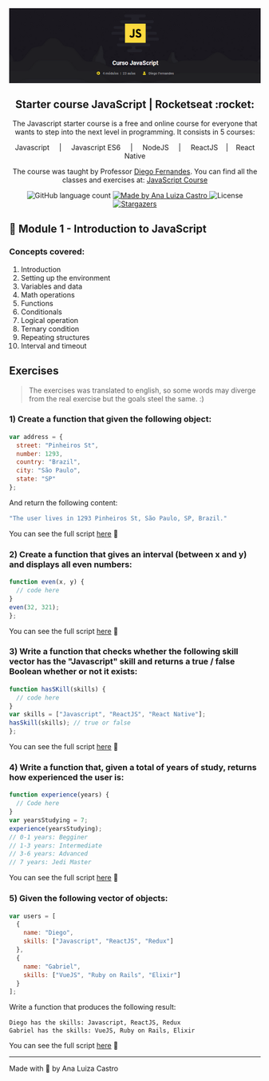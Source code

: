 <img align="center" alt="Header Javascript Course" src="https://raw.githubusercontent.com/analuizacastro/Starter-JavaScript-Rocketseat/master/Header_JS.png" />

<h2 align="center">
  Starter course JavaScript | Rocketseat :rocket:
</h2>

<p align="center">The Javascript starter course is a free and online course for everyone that wants to step into the next level in programming. It consists in 5 courses:</blockquote>

<p align="center"> Javascript &nbsp;&nbsp;&nbsp; | &nbsp;&nbsp;&nbsp; Javascript ES6 &nbsp;&nbsp;&nbsp; | &nbsp;&nbsp;&nbsp; NodeJS &nbsp;&nbsp;&nbsp; | &nbsp;&nbsp;&nbsp; ReactJS  &nbsp;&nbsp;&nbsp;|  &nbsp;&nbsp;&nbsp;React Native</p>

<p align="center">The course was taught by Professor <a href="https://github.com/diego3g">Diego Fernandes</a>. You can find all the classes and exercises at: <a href="https://skylab.rocketseat.com.br/node/curso-java-script/group/introducao-java-script/lesson/introducao-2">JavaScript Course</a></p>

<p align="center">
  <img alt="GitHub language count" src="https://img.shields.io/badge/languages-2-brightgreen">

  <a href="https://www.linkedin.com/in/analuizabarbosacastro/">
    <img alt="Made by Ana Luiza Castro" src="https://img.shields.io/badge/made%20by-Ana%20Luiza%20Castro-brightgreen">
  </a>

  <img alt="License" src="https://img.shields.io/badge/license-MIT-brightgreen">

  <a href="https://github.com/analuizacastro/Starter-JavaScript-Rocketseat/stargazers">
    <img alt="Stargazers" src="https://img.shields.io/github/stars/analuizacastro/Starter-JavaScript-Rocketseat?style=social">
  </a>
</p>

## :apple: Module 1 - Introduction to JavaScript

### Concepts covered:
1) Introduction
2) Setting up the environment
3) Variables and data
4) Math operations
5) Functions
6) Conditionals
7) Logical operation
8) Ternary condition
9) Repeating structures
10) Interval and timeout

## Exercises
> The exercises was translated to english, so some words may diverge from the real exercise but the goals steel the same. :) 
### 1) Create a function that given the following object:
```js
var address = {  
  street: "Pinheiros St",  
  number: 1293,  
  country: "Brazil",  
  city: "São Paulo",  
  state: "SP"
};
```
And return the following content:
```js
"The user lives in 1293 Pinheiros St, São Paulo, SP, Brazil."
```
You can see the full script [here](https://github.com/analuizacastro/Starter-JavaScript-Rocketseat/blob/master/Module_1/Exercise_1.html) :crystal_ball:

### 2) Create a function that gives an interval (between x and y) and displays all even numbers:
```js
function even(x, y) {
  // code here
}
even(32, 321);
};
```
You can see the full script [here](https://github.com/analuizacastro/Starter-JavaScript-Rocketseat/blob/master/Module_1/Exercise_2.html) :crystal_ball:

### 3) Write a function that checks whether the following skill vector has the "Javascript" skill and returns a true / false Boolean whether or not it exists:
```js
function hasSKill(skills) {
  // code here
}
var skills = ["Javascript", "ReactJS", "React Native"];
hasSkill(skills); // true or false
};
```
You can see the full script [here](https://github.com/analuizacastro/Starter-JavaScript-Rocketseat/blob/master/Module_1/Exercise_3.html) :crystal_ball:

### 4) Write a function that, given a total of years of study, returns how experienced the user is:
```js
function experience(years) {
  // Code here
}
var yearsStudying = 7;
experience(yearsStudying);
// 0-1 years: Begginer
// 1-3 years: Intermediate
// 3-6 years: Advanced
// 7 years: Jedi Master
```
You can see the full script [here](https://github.com/analuizacastro/Starter-JavaScript-Rocketseat/blob/master/Module_1/Exercise_4.html) :crystal_ball:

### 5) Given the following vector of objects:
```js
var users = [
  {
    name: "Diego",
    skills: ["Javascript", "ReactJS", "Redux"]
  },
  {
    name: "Gabriel",
    skills: ["VueJS", "Ruby on Rails", "Elixir"]
  }
];
```
Write a function that produces the following result:
```
Diego has the skills: Javascript, ReactJS, Redux
Gabriel has the skills: VueJS, Ruby on Rails, Elixir
```
You can see the full script [here](https://github.com/analuizacastro/Starter-JavaScript-Rocketseat/blob/master/Module_1/Exercise_5.html) :crystal_ball:

---

Made with :yellow_heart: by Ana Luiza Castro
